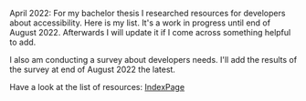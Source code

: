 April 2022: For my bachelor thesis I researched resources for developers about accessibility. Here is my list. It's a work in progress until end of August 2022. Afterwards I will update it if I come across something helpful to add. 

I also am conducting a survey about developers needs. I'll add the results of the survey at end of August 2022 the latest.<br>

Have a look at the list of resources: [IndexPage](index.md)
